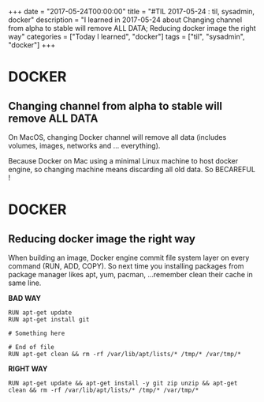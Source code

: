 +++
date = "2017-05-24T00:00:00"
title = "#TIL 2017-05-24 : til, sysadmin, docker"
description = "I learned in 2017-05-24 about Changing channel from alpha to stable will remove ALL DATA; Reducing docker image the right way"
categories = ["Today I learned", "docker"]
tags = ["til", "sysadmin", "docker"]
+++


# DOCKER

## Changing channel from alpha to stable will remove ALL DATA

On MacOS, changing Docker channel will remove all data (includes volumes, images, networks and ... everything).

Because Docker on Mac using a minimal Linux machine to host docker engine, so changing machine means discarding all old data. So BECAREFUL !

# DOCKER

## Reducing docker image the right way

When building an image, Docker engine commit file system layer on every command (RUN, ADD, COPY). So next time you installing packages from package manager likes apt, yum, pacman, ...remember clean their cache in same line.

**BAD WAY**

```
RUN apt-get update
RUN apt-get install git

# Something here

# End of file
RUN apt-get clean && rm -rf /var/lib/apt/lists/* /tmp/* /var/tmp/*
```

**RIGHT WAY**

```
RUN apt-get update && apt-get install -y git zip unzip && apt-get clean && rm -rf /var/lib/apt/lists/* /tmp/* /var/tmp/*
```
